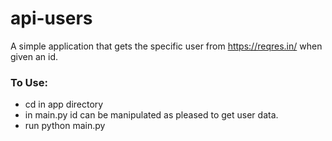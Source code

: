 # api-users
A simple application that gets the specific user from https://reqres.in/  when given an id.

### To Use:
- cd in app directory
- in main.py id can be manipulated as pleased to get user data.
- run python main.py 
